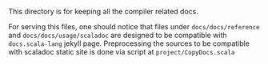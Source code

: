 This directory is for keeping all the compiler related docs.

For serving this files, one should notice that files under `docs/docs/reference` and `docs/docs/usage/scaladoc` are designed to be compatible with `docs.scala-lang` jekyll page.
Preprocessing the sources to be compatible with scaladoc static site is done via script at `project/CopyDocs.scala`
